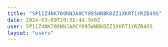 ```yaml
---
title: "SP11Z4NK700NNJA0CY895WNBKDZZ1XKRT1YRZB40S"
date: 2024-03-09T20:31:44.940Z
user: SP11Z4NK700NNJA0CY895WNBKDZZ1XKRT1YRZB40S
layout: "users"
---
```

    